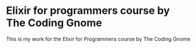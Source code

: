 # Elixir for programmers course by The Coding Gnome

This is my work for the Elixir for Programmers course by The Coding Gnome
